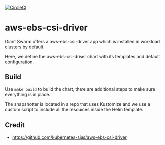 [![CircleCI](https://dl.circleci.com/status-badge/img/gh/giantswarm/aws-ebs-csi-driver-app/tree/main.svg?style=svg)](https://dl.circleci.com/status-badge/redirect/gh/giantswarm/aws-ebs-csi-driver-app/tree/main)

# aws-ebs-csi-driver

Giant Swarm offers a aws-ebs-csi-driver app which is installed in workload clusters by default.

Here, we define the aws-ebs-csi-driver chart with its templates and default configuration.

## Build

Use `make build` to build the chart, there are additional steps to make sure everything is in place.

The snapshotter is located in a repo that uses Kustomize and we use a custom script to include all the resources inside the Helm template.

## Credit

* https://github.com/kubernetes-sigs/aws-ebs-csi-driver
